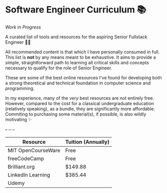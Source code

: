 # Software Engineer Curriculum 📚

*Work in Progress*

A curated list of tools and resources for the aspiring Senior Fullstack Engineer 👩‍💻 

All recommended content is that which I have personally consumed in full. This list is **not** by any means meant to be exhaustive. It aims to provide a simple, straightforward path to learning all critical skills and concepts necessary to qualify for the role of Senior Engineer. 

These are some of the best online resources I've found for developing both a strong theoretical and technical foundation in computer science and programming.

In my experience, many of the *very* best resources are not entirely free. However, compared to the cost for a classical undergraduate education (relatively speaking), as a bundle, they are significantly more affordable. Commiting to purchasing some material(s), if possible, is also wildly motivating ✨

– – –

| Resource | Tuition (Annually) |
|-|-|
| MIT OpenCourseWare | Free |
| freeCodeCamp | Free |
| Brilliant.org | $149.88 |
| LinkedIn Learning | $385.44 |
| Udemy | |
